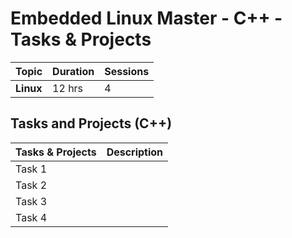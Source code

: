 
# Embedded Linux Master - C++ - Tasks & Projects

| Topic         | Duration | Sessions |
|---------------|----------|----------|
| **Linux**     | 12 hrs   | 4        |


## Tasks and Projects (C++)

| Tasks & Projects     | Description                                                                                     |
|--------------------- |-------------------------------------------------------------------------------------------------|
| Task 1               |                                                                                                 |
| Task 2               |                                                                                                 |
| Task 3               |                                                                                                 |
| Task 4               |                                                                                                 |
